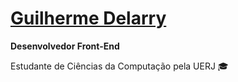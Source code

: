 # [Guilherme Delarry](https://github.com/Delarry021?tab=overview&from=2022-03-01&to=2022-03-06)

**Desenvolvedor Front-End**

Estudante de Ciências da Computação pela UERJ 🎓
